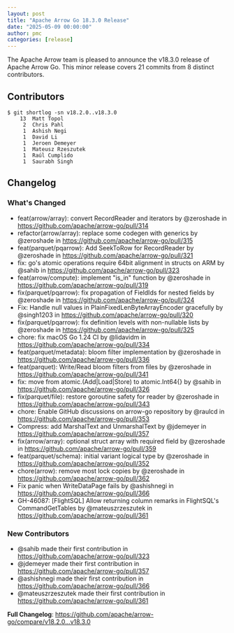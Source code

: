```yaml
---
layout: post
title: "Apache Arrow Go 18.3.0 Release"
date: "2025-05-09 00:00:00"
author: pmc
categories: [release]
---
```

<!--
{% comment %}
Licensed to the Apache Software Foundation (ASF) under one or more
contributor license agreements.  See the NOTICE file distributed with
this work for additional information regarding copyright ownership.
The ASF licenses this file to you under the Apache License, Version 2.0
(the "License"); you may not use this file except in compliance with
the License.  You may obtain a copy of the License at

http://www.apache.org/licenses/LICENSE-2.0

Unless required by applicable law or agreed to in writing, software
distributed under the License is distributed on an "AS IS" BASIS,
WITHOUT WARRANTIES OR CONDITIONS OF ANY KIND, either express or implied.
See the License for the specific language governing permissions and
limitations under the License.
{% endcomment %}
-->

The Apache Arrow team is pleased to announce the v18.3.0 release of Apache Arrow Go. 
This minor release covers 21 commits from 8 distinct contributors.

## Contributors
```console
$ git shortlog -sn v18.2.0..v18.3.0
    13	Matt Topol
     2	Chris Pahl
     1	Ashish Negi
     1	David Li
     1	Jeroen Demeyer
     1	Mateusz Rzeszutek
     1	Raúl Cumplido
     1	Saurabh Singh
```

## Changelog

### What's Changed
* feat(arrow/array): convert RecordReader and iterators by @zeroshade in https://github.com/apache/arrow-go/pull/314
* refactor(arrow/array): replace some codegen with generics by @zeroshade in https://github.com/apache/arrow-go/pull/315
* feat(parquet/pqarrow): Add SeekToRow for RecordReader by @zeroshade in https://github.com/apache/arrow-go/pull/321
* fix: go's atomic operations require 64bit alignment in structs on ARM by @sahib in https://github.com/apache/arrow-go/pull/323
* feat(arrow/compute): implement "is_in" function by @zeroshade in https://github.com/apache/arrow-go/pull/319
* fix(parquet/pqarrow): fix propagation of FieldIds for nested fields by @zeroshade in https://github.com/apache/arrow-go/pull/324
* Fix: Handle null values in PlainFixedLenByteArrayEncoder gracefully by @singh1203 in https://github.com/apache/arrow-go/pull/320
* fix(parquet/pqarrow): fix definition levels with non-nullable lists by @zeroshade in https://github.com/apache/arrow-go/pull/325
* chore: fix macOS Go 1.24 CI by @lidavidm in https://github.com/apache/arrow-go/pull/334
* feat(parquet/metadata): bloom filter implementation by @zeroshade in https://github.com/apache/arrow-go/pull/336
* feat(parquet): Write/Read bloom filters from files by @zeroshade in https://github.com/apache/arrow-go/pull/341
* fix: move from atomic.(Add|Load|Store) to atomic.Int64{} by @sahib in https://github.com/apache/arrow-go/pull/326
* fix(parquet/file): restore goroutine safety for reader by @zeroshade in https://github.com/apache/arrow-go/pull/343
* chore: Enable GitHub discussions on arrow-go repository by @raulcd in https://github.com/apache/arrow-go/pull/353
* Compress: add MarshalText and UnmarshalText by @jdemeyer in https://github.com/apache/arrow-go/pull/357
* fix(arrow/array): optional struct array with required field by @zeroshade in https://github.com/apache/arrow-go/pull/359
* feat(parquet/schema): initial variant logical type by @zeroshade in https://github.com/apache/arrow-go/pull/352
* chore(arrow): remove most lock copies by @zeroshade in https://github.com/apache/arrow-go/pull/362
* Fix panic when WriteDataPage fails by @ashishnegi in https://github.com/apache/arrow-go/pull/366
* GH-46087: [FlightSQL] Allow returning column remarks in FlightSQL's CommandGetTables by @mateuszrzeszutek in https://github.com/apache/arrow-go/pull/361

### New Contributors
* @sahib made their first contribution in https://github.com/apache/arrow-go/pull/323
* @jdemeyer made their first contribution in https://github.com/apache/arrow-go/pull/357
* @ashishnegi made their first contribution in https://github.com/apache/arrow-go/pull/366
* @mateuszrzeszutek made their first contribution in https://github.com/apache/arrow-go/pull/361

**Full Changelog**: https://github.com/apache/arrow-go/compare/v18.2.0...v18.3.0
